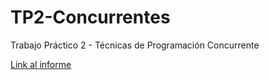 # TP2-Concurrentes
Trabajo Práctico 2 - Técnicas de Programación Concurrente

[Link al informe](https://1drv.ms/w/s!Anz0OxkIw0Rrhg2HXy1LbeS9lIyd?e=OzTMl9)
